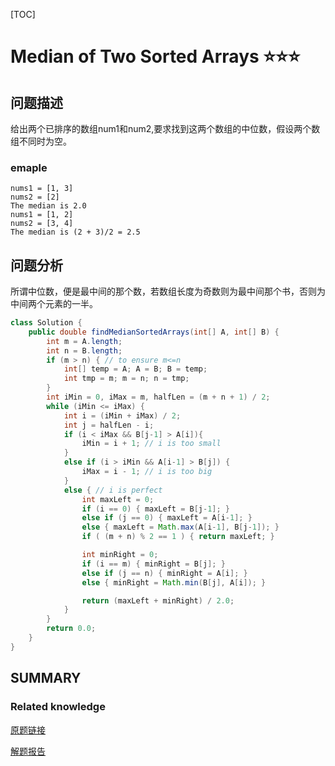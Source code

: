 [TOC]

# Median of Two Sorted Arrays ⭐⭐⭐

## 问题描述
给出两个已排序的数组num1和num2,要求找到这两个数组的中位数，假设两个数组不同时为空。
### emaple
```
nums1 = [1, 3]
nums2 = [2]
The median is 2.0
nums1 = [1, 2]
nums2 = [3, 4]
The median is (2 + 3)/2 = 2.5
```

## 问题分析

所谓中位数，便是最中间的那个数，若数组长度为奇数则为最中间那个书，否则为中间两个元素的一半。

```java
class Solution {
    public double findMedianSortedArrays(int[] A, int[] B) {
        int m = A.length;
        int n = B.length;
        if (m > n) { // to ensure m<=n
            int[] temp = A; A = B; B = temp;
            int tmp = m; m = n; n = tmp;
        }
        int iMin = 0, iMax = m, halfLen = (m + n + 1) / 2;
        while (iMin <= iMax) {
            int i = (iMin + iMax) / 2;
            int j = halfLen - i;
            if (i < iMax && B[j-1] > A[i]){
                iMin = i + 1; // i is too small
            }
            else if (i > iMin && A[i-1] > B[j]) {
                iMax = i - 1; // i is too big
            }
            else { // i is perfect
                int maxLeft = 0;
                if (i == 0) { maxLeft = B[j-1]; }
                else if (j == 0) { maxLeft = A[i-1]; }
                else { maxLeft = Math.max(A[i-1], B[j-1]); }
                if ( (m + n) % 2 == 1 ) { return maxLeft; }

                int minRight = 0;
                if (i == m) { minRight = B[j]; }
                else if (j == n) { minRight = A[i]; }
                else { minRight = Math.min(B[j], A[i]); }

                return (maxLeft + minRight) / 2.0;
            }
        }
        return 0.0;
    }
}
```

## SUMMARY

### Related knowledge

[原题链接](https://leetcode.com/problems/median-of-two-sorted-arrays/)

[解题报告](https://www.jianshu.com/p/da4362380890)